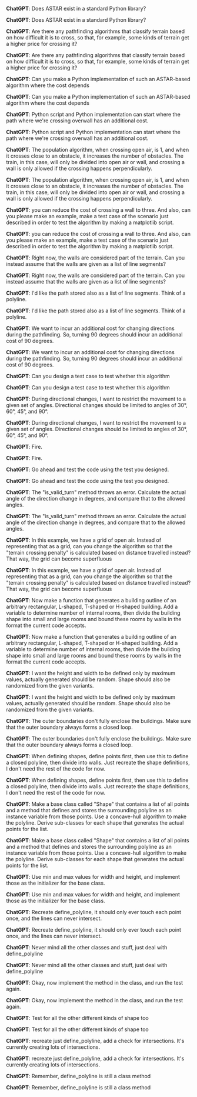 **ChatGPT**: Does ASTAR exist in a standard Python library?

**ChatGPT**: Does ASTAR exist in a standard Python library?

**ChatGPT**: Are there any pathfinding algorithms that classify terrain based on how difficult it is to cross, so that, for example, some kinds of terrain get a higher price for crossing it?

**ChatGPT**: Are there any pathfinding algorithms that classify terrain based on how difficult it is to cross, so that, for example, some kinds of terrain get a higher price for crossing it?

**ChatGPT**: Can you make a Python implementation of such an ASTAR-based algorithm where the cost depends

**ChatGPT**: Can you make a Python implementation of such an ASTAR-based algorithm where the cost depends

**ChatGPT**: Python script and Python implementation can start where the path where we're crossing overwall has an additional cost.

**ChatGPT**: Python script and Python implementation can start where the path where we're crossing overwall has an additional cost.

**ChatGPT**: The population algorithm, when crossing open air, is 1, and when it crosses close to an obstacle, it increases the number of obstacles. The train, in this case, will only be divided into open air or wall, and crossing a wall is only allowed if the crossing happens perpendicularly.

**ChatGPT**: The population algorithm, when crossing open air, is 1, and when it crosses close to an obstacle, it increases the number of obstacles. The train, in this case, will only be divided into open air or wall, and crossing a wall is only allowed if the crossing happens perpendicularly.

**ChatGPT**: you can reduce the cost of crossing a wall to three. And also, can you please make an example, make a test case of the scenario just described in order to test the algorithm by making a matplotlib script.

**ChatGPT**: you can reduce the cost of crossing a wall to three. And also, can you please make an example, make a test case of the scenario just described in order to test the algorithm by making a matplotlib script.

**ChatGPT**: Right now, the walls are considered part of the terrain. Can you instead assume that the walls are given as a list of line segments?

**ChatGPT**: Right now, the walls are considered part of the terrain. Can you instead assume that the walls are given as a list of line segments?

**ChatGPT**: I'd like the path stored also as a list of line segments. Think of a polyline.

**ChatGPT**: I'd like the path stored also as a list of line segments. Think of a polyline.

**ChatGPT**: We want to incur an additional cost for changing directions during the pathfinding. So, turning 90 degrees should incur an additional cost of 90 degrees.

**ChatGPT**: We want to incur an additional cost for changing directions during the pathfinding. So, turning 90 degrees should incur an additional cost of 90 degrees.

**ChatGPT**: Can you design a test case to test whether this algorithm

**ChatGPT**: Can you design a test case to test whether this algorithm

**ChatGPT**: During directional changes, I want to restrict the movement to a given set of angles. Directional changes should be limited to angles of 30°, 60°, 45°, and 90°.

**ChatGPT**: During directional changes, I want to restrict the movement to a given set of angles. Directional changes should be limited to angles of 30°, 60°, 45°, and 90°.

**ChatGPT**: Fire.

**ChatGPT**: Fire.

**ChatGPT**: Go ahead and test the code using the test you designed.

**ChatGPT**: Go ahead and test the code using the test you designed.

**ChatGPT**: The "is_valid_turn" method throws an error. Calculate the actual angle of the direction change in degrees, and compare that to the allowed angles.

**ChatGPT**: The "is_valid_turn" method throws an error. Calculate the actual angle of the direction change in degrees, and compare that to the allowed angles.

**ChatGPT**: In this example, we have a grid of open air. Instead of representing that as a grid, can you change the algorithm so that the "terrain crossing penalty" is calculated based on distance travelled instead? That way, the grid can become superfluous

**ChatGPT**: In this example, we have a grid of open air. Instead of representing that as a grid, can you change the algorithm so that the "terrain crossing penalty" is calculated based on distance travelled instead? That way, the grid can become superfluous

**ChatGPT**: Now make a function that generates a building outline of an arbitrary rectangular, L-shaped, T-shaped or H-shaped building. Add a variable to determine number of internal rooms, then divide the building shape into small and large rooms and bound these rooms by walls in the format the current code accepts.

**ChatGPT**: Now make a function that generates a building outline of an arbitrary rectangular, L-shaped, T-shaped or H-shaped building. Add a variable to determine number of internal rooms, then divide the building shape into small and large rooms and bound these rooms by walls in the format the current code accepts.

**ChatGPT**: I want the height and width to be defined only by maximum values, actually generated should be random. Shape should also be randomized from the given variants.

**ChatGPT**: I want the height and width to be defined only by maximum values, actually generated should be random. Shape should also be randomized from the given variants.

**ChatGPT**: The outer boundaries don't fully enclose the buildings. Make sure that the outer boundary always forms a closed loop.

**ChatGPT**: The outer boundaries don't fully enclose the buildings. Make sure that the outer boundary always forms a closed loop.

**ChatGPT**: When defining shapes, define points first, then use this to define a closed polyline, then divide into walls. Just recreate the shape definitions, I don't need the rest of the code for now.

**ChatGPT**: When defining shapes, define points first, then use this to define a closed polyline, then divide into walls. Just recreate the shape definitions, I don't need the rest of the code for now.

**ChatGPT**: Make a base class called "Shape" that contains a list of all points and a method that defines and stores the surrounding polyline as an instance variable from those points. Use a concave-hull algorithm to make the polyline. Derive sub-classes for each shape that generates the actual points for the list.

**ChatGPT**: Make a base class called "Shape" that contains a list of all points and a method that defines and stores the surrounding polyline as an instance variable from those points. Use a concave-hull algorithm to make the polyline. Derive sub-classes for each shape that generates the actual points for the list.

**ChatGPT**: Use min and max values for width and height, and implement those as the initializer for the base class.

**ChatGPT**: Use min and max values for width and height, and implement those as the initializer for the base class.

**ChatGPT**: Recreate define_polyline, it should only ever touch each point once, and the lines can never intersect.

**ChatGPT**: Recreate define_polyline, it should only ever touch each point once, and the lines can never intersect.

**ChatGPT**: Never mind all the other classes and stuff, just deal with define_polyline

**ChatGPT**: Never mind all the other classes and stuff, just deal with define_polyline

**ChatGPT**: Okay, now implement the method in the class, and run the test again.

**ChatGPT**: Okay, now implement the method in the class, and run the test again.

**ChatGPT**: Test for all the other different kinds of shape too

**ChatGPT**: Test for all the other different kinds of shape too

**ChatGPT**: recreate just define_polyline, add a check for intersections. It's currently creating lots of intersections.

**ChatGPT**: recreate just define_polyline, add a check for intersections. It's currently creating lots of intersections.

**ChatGPT**: Remember, define_polyline is still a class method

**ChatGPT**: Remember, define_polyline is still a class method

